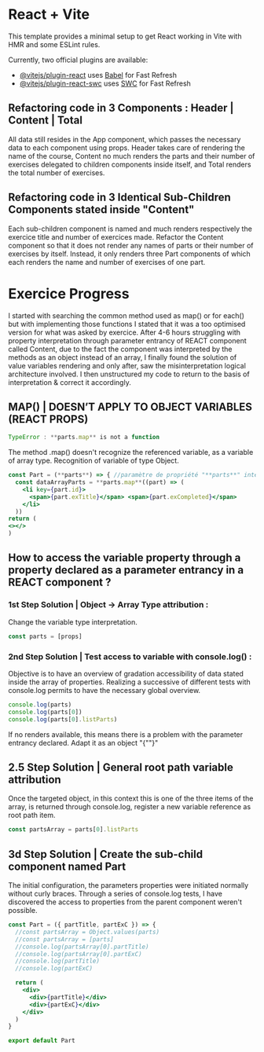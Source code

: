 # React + Vite

This template provides a minimal setup to get React working in Vite with HMR and some ESLint rules.

Currently, two official plugins are available:

- [@vitejs/plugin-react](https://github.com/vitejs/vite-plugin-react/blob/main/packages/plugin-react/README.md) uses [Babel](https://babeljs.io/) for Fast Refresh
- [@vitejs/plugin-react-swc](https://github.com/vitejs/vite-plugin-react-swc) uses [SWC](https://swc.rs/) for Fast Refresh

## Refactoring code in 3 Components : Header | Content | Total
All data still resides in the App component, which passes the necessary data to each component using props. Header takes care of rendering the name of the course, Content no much renders the parts and their number of exercises delegated to <Part /> children components inside itself, and Total renders the total number of exercises.

## Refactoring code in 3 Identical Sub-Children Components stated inside "Content"
Each sub-children component is named <Part /> and much renders respectively the exercice title and number of exercices made.
Refactor the Content component so that it does not render any names of parts or their number of exercises by itself. Instead, it only renders three Part components of which each renders the name and number of exercises of one part.

# Exercice Progress 

I started with searching the common method used as map() or for each() but with implementing those functions I stated that it was a too optimised version for what was asked by exercice. 
After 4-6 hours struggling with property interpretation through parameter entrancy of REACT component called Content, due to the fact the component was interpreted by the methods as an object instead of an array, I finally found the solution of value variables rendering and only after, saw the misinterpretation logical architecture involved. 
I then unstructured my code to return to the basis of interpretation & correct it accordingly. 

## MAP() | DOESN’T APPLY TO OBJECT VARIABLES (REACT PROPS)

```jsx
TypeError : **parts.map** is not a function 
```

The method .map() doesn't recognize the referenced variable, as a variable of array type. Recognition of variable of type Object. 

```jsx
const Part = (**parts**) => { //paramètre de propriété "**parts**" interprété comme objet à la place d'un tableau 
  const dataArrayParts = **parts.map**((part) => (
    <li key={part.id}>
      <span>{part.exTitle}</span> <span>{part.exCompleted}</span>
    </li>
  ))
return (
<></>
)
```

## How to access the variable property through a property declared as a parameter entrancy in a REACT component ?

### 1st Step Solution | Object -> Array Type attribution : 
Change the variable type interpretation. 
```jsx
const parts = [props]
```

### 2nd Step Solution | Test access to variable with console.log() : 
Objective is to have an overview of gradation accessibility of data stated inside the array of properties. Realizing a successive of different tests with console.log permits to have the necessary global overview. 
```jsx
console.log(parts)
console.log(parts[0])
console.log(parts[0].listParts)
```
If no renders available, this means there is a problem with the parameter entrancy declared. Adapt it as an object "{""}"

## 2.5 Step Solution | General root path variable attribution
Once the targeted object, in this context this is one of the three items of the array, is returned through console.log, register a new variable reference as root path item. 
```jsx
const partsArray = parts[0].listParts
```

## 3d Step Solution | Create the sub-child component named Part 
The initial configuration, the parameters properties were initiated normally without curly braces. Through a series of console.log tests, I have discovered the access to properties from the parent component weren't possible. 

```jsx
const Part = ({ partTitle, partExC }) => {
  //const partsArray = Object.values(parts)
  //const partsArray = [parts]
  //console.log(partsArray[0].partTitle)
  //console.log(partsArray[0].partExC)
  //console.log(partTitle)
  //console.log(partExC)

  return (
    <div>
      <div>{partTitle}</div>
      <div>{partExC}</div>
    </div>
  )
}

export default Part
```
